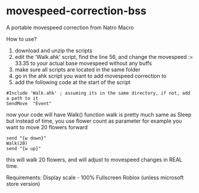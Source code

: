# movespeed-correction-bss
A portable movespeed correction from Natro Macro


How to use?

1. download and unzip the scripts
2. edit the 'Walk.ahk' script, find the line 56, and change the movespeed := 33.35 to your actual base movespeed without any buffs
3. make sure all scripts are located in the same folder
4. go in the ahk script you want to add movespeed correction to
5. add the following code at the start of the script
```ahk
#Include 'Walk.ahk' ; assuming its in the same directory, if not, add a path to it
SendMove  "Event"
```

now your code will have Walk() function
walk is pretty much same as Sleep but instead of time, you use flower count as parameter
for example you want to move 20 flowers forward
```ahk
send "{w down}"
Walk(20)
send "{w up}"
```

this will walk 20 flowers, and will adjust to movespeed changes in REAL time.

Requirements:
Display scale - 100%
Fullscreen Roblox (unless microsoft store version)
